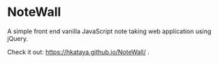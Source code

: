 # NoteWall
A simple front end vanilla JavaScript note taking web application using jQuery.

Check it out: https://hkataya.github.io/NoteWall/ .
